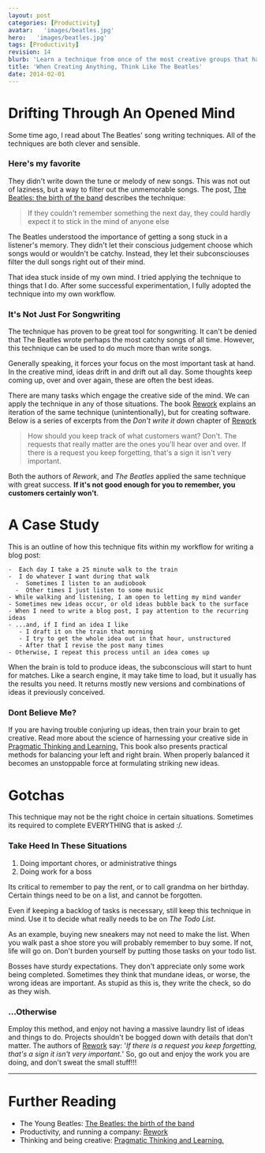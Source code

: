 ```yaml
---
layout: post
categories: [Productivity]
avatar:   'images/beatles.jpg'
hero:   'images/beatles.jpg'
tags: [Productivity]
revision: 14
blurb: 'Learn a technique from once of the most creative groups that has ever lived'
title: 'When Creating Anything, Think Like The Beatles'
date: 2014-02-01
---
```


# Drifting Through An Opened Mind
Some time ago, I read about The Beatles' song writing techniques.
All of the techniques are both clever and sensible.

### Here's my favorite

They didn't write down the tune or melody of new songs.
This was not out of laziness, but a way to filter out the unmemorable songs.
The post,
[The Beatles: the birth of the band](http://www.telegraph.co.uk/culture/music/the-beatles/10321180/The-Beatles-the-birth-of-the-band.html)
describes the technique:

> If they couldn't remember something the next day, they could hardly expect it to stick in the mind of anyone else

The Beatles understood the importance of getting a song stuck in a listener's memory.
They didn't let their conscious judgement choose which songs would or wouldn't be catchy.
Instead, they let their subconsciouses filter the dull songs right out of their mind.

That idea stuck inside of my own mind.
I tried applying the technique to things that I do.
After some successful experimentation, I fully adopted the technique into my own workflow.

### It's Not Just For Songwriting
The technique has proven to be great tool for songwriting.
It can't be denied that The Beatles wrote perhaps the most catchy songs of all time.
However, this technique can be used to do much more than write songs.

Generally speaking, it forces your focus on the most important task at hand.
In the creative mind, ideas drift in and drift out all day.
Some thoughts keep coming up, over and over again, these are often the best ideas.

There are many tasks which engage the creative side of the mind.
We can apply the technique in any of those situations.
The book
[Rework](http://www.amazon.com/gp/product/0307463745/ref=as_li_ss_tl?ie=UTF8&camp=1789&creative=390957&creativeASIN=0307463745&linkCode=as2&tag=richsonicom-20)
explains an iteration of the same technique (unintentionally), but for creating software.
Below is a series of excerpts from the *Don't write it down* chapter of
[Rework](http://www.amazon.com/gp/product/0307463745/ref=as_li_ss_tl?ie=UTF8&camp=1789&creative=390957&creativeASIN=0307463745&linkCode=as2&tag=richsonicom-20)

  >  How should you keep track of what customers want? Don't.
  >  The requests that really matter are the ones you'll hear over and over.
  >  If there is a request you keep forgetting, that's a sign it isn't very important.

Both the authors of *Rework*, and *The Beatles* applied the same technique with great success.
**If it's not good enough for you to remember, you customers certainly won't**.

# A Case Study

<p >
  This is an outline of how this technique fits within my workflow for writing a blog post:
</p>

```
-  Each day I take a 25 minute walk to the train
-  I do whatever I want during that walk
  -  Sometimes I listen to an audiobook
  -  Other times I just listen to some music
- While walking and listening, I am open to letting my mind wander
- Sometimes new ideas occur, or old ideas bubble back to the surface
- When I need to write a blog post, I pay attention to the recurring ideas
- ...and, if I find an idea I like
   - I draft it on the train that morning
   - I try to get the whole idea out in that hour, unstructured
   - After that I revise the post many times
- Otherwise, I repeat this process until an idea comes up
```

When the brain is told to produce ideas, the subconscious will start to hunt for matches.
Like a search engine, it may take time to load, but it usually has the results you need.
It returns mostly new versions and combinations of ideas it previously conceived.

### Dont Believe Me?

If you are having trouble conjuring up ideas, then train your brain to get creative.
Read more about the science of harnessing your creative side in
[Pragmatic Thinking and Learning.](http://www.amazon.com/gp/product/1934356050/ref=as_li_ss_tl?ie=UTF8&camp=1789&creative=390957&creativeASIN=1934356050&linkCode=as2&tag=richsonicom-20)
This book also presents practical methods for balancing your left and right brain.
When properly balanced it becomes an unstoppable force at formulating striking new ideas.
  
# Gotchas  

This technique may not be the right choice in certain situations.
Sometimes its required to complete EVERYTHING that is asked :/.
  
### Take Heed In These Situations
  
1. Doing important chores, or administrative things
1. Doing work for a boss
  
Its critical to remember to pay the rent, or to call grandma on her birthday.
Certain things need to be on a list, and cannot be forgotten.

Even if keeping a backlog of tasks is necessary, still keep this technique in mind.
Use it to decide what really needs to be on *The Todo List*.

As an example, buying new sneakers may not need to make the list.
When you walk past a shoe store you will probably remember to buy some.
If not, life will go on.
Don't burden yourself by putting those tasks on your todo list.

Bosses have sturdy expectations.
They don't appreciate only some work being completed.
Sometimes they think that mundane ideas, or worse, the wrong ideas are important.
As stupid as this is, they write the check, so do as they wish.

  
### ...Otherwise

Employ this method, and enjoy not having a massive laundry list of ideas and things to do.
Projects shouldn't be bogged down with details that don't matter.
The authors of 
[Rework](http://www.amazon.com/gp/product/0307463745/ref=as_li_ss_tl?ie=UTF8&camp=1789&creative=390957&creativeASIN=0307463745&linkCode=as2&tag=richsonicom-20)
say: '*If there is a request you keep forgetting, that's a sign it isn't very important.*'
So, go out and enjoy the work you are doing, and don't sweat the small stuff!!!

--------------------
# Further Reading

  * The Young Beatles: [The Beatles: the birth of the band](http://www.telegraph.co.uk/culture/music/the-beatles/10321180/The-Beatles-the-birth-of-the-band.html)
  * Productivity, and running a company: [Rework](http://www.amazon.com/gp/product/0307463745/ref=as_li_ss_tl?ie=UTF8&camp=1789&creative=390957&creativeASIN=0307463745&linkCode=as2&tag=richsonicom-20)
  * Thinking and being creative: [Pragmatic Thinking and Learning.](http://www.amazon.com/gp/product/1934356050/ref=as_li_ss_tl?ie=UTF8&camp=1789&creative=390957&creativeASIN=1934356050&linkCode=as2&tag=richsonicom-20)
